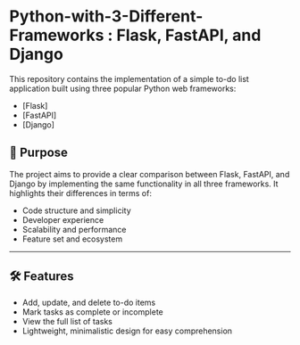 # Python-with-3-Different-Frameworks : Flask, FastAPI, and Django

This repository contains the implementation of a simple to-do list application built using three popular Python web frameworks:
- [Flask]
- [FastAPI]
- [Django]

## 🚀 Purpose

The project aims to provide a clear comparison between Flask, FastAPI, and Django by implementing the same functionality in all three frameworks. It highlights their differences in terms of:

- Code structure and simplicity
- Developer experience
- Scalability and performance
- Feature set and ecosystem

---

## 🛠 Features

- Add, update, and delete to-do items
- Mark tasks as complete or incomplete
- View the full list of tasks
- Lightweight, minimalistic design for easy comprehension
